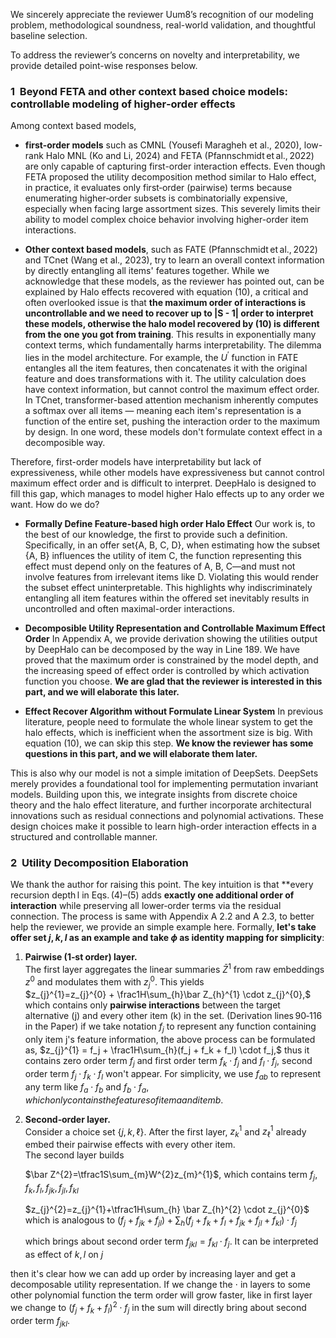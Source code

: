 We sincerely appreciate the reviewer Uum8’s recognition of our modeling problem, 
methodological soundness, real-world validation, and thoughtful baseline selection. 

To address the reviewer’s concerns on novelty and interpretability, 
we provide detailed point-wise responses below.

### 1&nbsp;&nbsp;Beyond FETA and other context based choice models: controllable modeling of higher‑order effects  
Among context based models, 

- **first-order models** such as CMNL (Yousefi Maragheh et al., 2020), low-rank Halo MNL (Ko and Li, 2024) and FETA (Pfannschmidt et al., 2022) are only capable of capturing first-order interaction effects. Even though FETA proposed the utility decomposition method similar to Halo effect, in practice, it evaluates only first‑order (pairwise) terms because enumerating higher‑order subsets is combinatorially expensive, especially when facing large assortment sizes. This severely limits their ability to model complex choice behavior involving higher-order item interactions.

- **Other context based models**, such as FATE (Pfannschmidt et al., 2022) and TCnet (Wang et al., 2023), try to learn an overall context information by directly entangling all items' features together. While we acknowledge that these models, as the reviewer has pointed out, can be explained by Halo effects recovered with equation (10), a critical and often overlooked issue is that **the maximum order of interactions is uncontrollable and we need to recover up to |S - 1| order to interpret these models, otherwise the halo model recovered by (10) is different from the one you got from training**. This results in exponentially many context terms, which fundamentally harms interpretability. The dilemma lies in the model architecture. For example, the $U^{'}$ function in FATE entangles all the item features, then concatenates it with the original feature and does transformations with it. The utility calculation does have context information, but cannot control the maximum effect order. In TCnet, transformer-based attention mechanism inherently computes a softmax over all items — meaning each item's representation is a function of the entire set, pushing the interaction order to the maximum by design. In one word, these models don't formulate context effect in a decomposible way.

Therefore, first-order models have interpretability but lack of expressiveness, while other models have expressiveness but cannot control maximum effect order and is difficult to interpret. DeepHalo is designed to fill this gap, which manages to model higher Halo effects up to any order we want. How do we do?

- **Formally Define Feature-based high order Halo Effect** Our work is, to the best of our knowledge, the first to provide such a definition. Specifically, in an offer set\{A, B, C, D\}, when estimating how the subset \{A, B\} influences the utility of item C, the function representing this effect must depend only on the features of A, B, C—and must not involve features from irrelevant items like D. Violating this would render the subset effect uninterpretable. This highlights why indiscriminately entangling all item features within the offered set inevitably results in uncontrolled and often maximal-order interactions.

- **Decomposible Utility Representation and Controllable Maximum Effect Order** In Appendix A, we provide derivation showing the utilities output by DeepHalo can be decomposed by the way in Line 189. We have proved that the maximum order is constrained by the model depth, and the increasing speed of effect order is controlled by which activation function you choose. **We are glad that the reviewer is interested in this part, and we will elaborate this later.**
  
- **Effect Recover Algorithm without Formulate Linear System** In previous literature, people need to formulate the whole linear system to get the halo effects, which is inefficient when the assortment size is big. With equation (10), we can skip this step. **We know the reviewer has some questions in this part, and we will elaborate them later.**

This is also why our model is not a simple imitation of DeepSets. DeepSets merely provides a foundational tool for implementing permutation invariant models. Building upon this, we integrate insights from discrete choice theory and the halo effect literature, and further incorporate architectural innovations such as residual connections and polynomial activations. These design choices make it possible to learn high-order interaction effects in a structured and controllable manner.

### 2&nbsp;&nbsp;Utility Decomposition Elaboration
We thank the author for raising this point.  The key intuition is that **every recursion depth l in Eqs. (4)–(5) adds **exactly one additional order of interaction** while preserving all lower‑order terms via the residual connection. The process is same with Appendix A 2.2 and A 2.3, to better help the reviewer, we provide an simple example here. Formally, **let's take offer set ${j, k, l}$ as an example and take $\phi$ as identity mapping for simplicity**:

1. **Pairwise (1‑st order) layer.**  
   The first layer aggregates the linear summaries $\bar Z^{1}$ from raw embeddings $z^{0}$ and modulates them with $z_{j}^{0}$. This yields  
   $z_{j}^{1}=z_{j}^{0} + \frac1H\sum_{h}\bar Z_{h}^{1} \cdot z_{j}^{0},$  
   which contains only **pairwise interactions** between the target alternative \(j\) and every other item \(k\) in the set.  (Derivation lines 90‑116 in the Paper)
   if we take notation $f_j$ to represent any function containing only item j's feature information, the above process can be formulated as,
   $z_{j}^{1} = f_j + \frac1H\sum_{h}(f_j + f_k + f_l) \cdot f_j,$ thus it contains zero order term $f_j$ and first order term $f_k \cdot f_j$ and $f_l \cdot f_j$, second order term $f_j \cdot f_k \cdot f_l$ won't appear. For simplicity, we use $f_{ab}$ to represent any term like $f_a \cdot f_b$ and $f_b \cdot f_a, which only contains the features of item a and item b$.

2. **Second‑order layer.**  
   Consider a choice set $\{j,k,\ell\}$.  After the first layer, $z_{k}^{1}$ and $z_{\ell}^{1}$ already embed their pairwise effects with every other item.  
   The second layer builds
    
   $\bar Z^{2}=\tfrac1S\sum_{m}W^{2}z_{m}^{1}$, which contains term $f_j, f_k, f_l, f_{jk}, f_{jl}, f_{kl}$
   
   $z_{j}^{2}=z_{j}^{1}+\tfrac1H\sum_{h} \bar Z_{h}^{2} \cdot z_{j}^{0}$ which is analogous to $(f_j + f_{jk} + f_{jl}) + \sum_h(f_j + f_k + f_l + f_{jk} + f_{jl} + f_{kl}) \cdot f_j$
   
   which brings about second order term $f_{jkl} = f_{kl} \cdot f_{j}$. It can be interpreted as effect of ${k,l}$ on $j$

then it's clear how we can add up order by increasing layer and get a decomposable utility representation. If we change the $\cdot$ in layers to some other polynomial function the term order will grow faster, like in first layer we change to $(f_j + f_k + f_l)^2 \cdot f_j$ in the sum will directly bring about second order term $f_{jkl}$.





